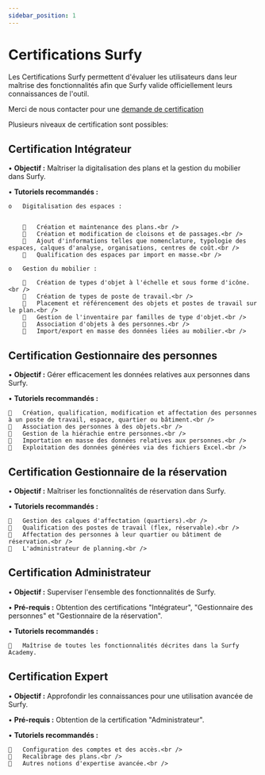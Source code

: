 ```yaml
---
sidebar_position: 1
---
```


# Certifications Surfy

Les Certifications Surfy permettent d'évaluer les utilisateurs dans leur maîtrise des fonctionnalités afin que Surfy valide officiellement leurs connaissances de l'outil.

Merci de nous contacter pour une [demande de certification](https://www.surfy.pro/contact)

Plusieurs niveaux de certification sont possibles:

## Certification Intégrateur

•	<strong>Objectif :</strong> Maîtriser la digitalisation des plans et la gestion du mobilier dans Surfy. 

•	<strong>Tutoriels recommandés :</strong>

    o	Digitalisation des espaces :


        	Création et maintenance des plans.<br />
        	Création et modification de cloisons et de passages.<br />
        	Ajout d'informations telles que nomenclature, typologie des espaces, calques d'analyse, organisations, centres de coût.<br />
        	Qualification des espaces par import en masse.<br />

    o	Gestion du mobilier :

        	Création de types d'objet à l'échelle et sous forme d'icône.<br />
        	Création de types de poste de travail.<br />
        	Placement et référencement des objets et postes de travail sur le plan.<br />
        	Gestion de l'inventaire par familles de type d'objet.<br />
        	Association d'objets à des personnes.<br />
        	Import/export en masse des données liées au mobilier.<br />



## Certification Gestionnaire des personnes

•	<strong>Objectif :</strong> Gérer efficacement les données relatives aux personnes dans Surfy.

•	<strong>Tutoriels recommandés :</strong>

    	Création, qualification, modification et affectation des personnes à un poste de travail, espace, quartier ou bâtiment.<br />
    	Association des personnes à des objets.<br />
       Gestion de la hiérachie entre personnes.<br />
    	Importation en masse des données relatives aux personnes.<br />
    	Exploitation des données générées via des fichiers Excel.<br />


## Certification Gestionnaire de la réservation

•	<strong>Objectif :</strong> Maîtriser les fonctionnalités de réservation dans Surfy. 

•	<strong>Tutoriels recommandés :</strong>

    	Gestion des calques d'affectation (quartiers).<br />
    	Qualification des postes de travail (flex, réservable).<br />
    	Affectation des personnes à leur quartier ou bâtiment de réservation.<br />
    	L'administrateur de planning.<br /> 


## Certification Administrateur

•	<strong>Objectif :</strong> Superviser l'ensemble des fonctionnalités de Surfy.

•	<strong>Pré-requis :</strong> Obtention des certifications "Intégrateur", "Gestionnaire des personnes" et "Gestionnaire de la réservation". 

•	<strong>Tutoriels recommandés :</strong>

    	Maîtrise de toutes les fonctionnalités décrites dans la Surfy Academy.


## Certification Expert

•	<strong>Objectif :</strong> Approfondir les connaissances pour une utilisation avancée de Surfy.

•	<strong>Pré-requis :</strong> Obtention de la certification "Administrateur".

•	<strong>Tutoriels recommandés :</strong>

    	Configuration des comptes et des accès.<br />
    	Recalibrage des plans.<br />
    	Autres notions d'expertise avancée.<br />


